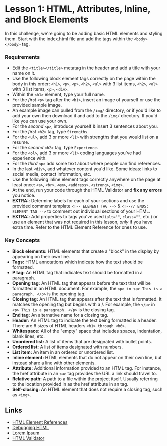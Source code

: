 # Lesson 1: HTML, Attributes, Inline, and Block Elements

In this challenge, we're going to be adding basic HTML elements and styling them. Start with the index.html file and add the tags within the `<body></body>` tag.

### Requirements

- Edit the `<title></title>` metatag in the header and add a title with your name on it.
- Use the following block element tags correctly on the page within the body in this order: `<h1>`, `<p>`, `<p>`, `<h2>`, `<ul>` with 3 list items, `<h2>`, `<ol>` with 3 list items, `<p>`, `<div>`. 
- Within the `<h1>` element, type your full name.
- For the _first_ `<p>` tag after the `<h1>`, insert an image of yourself or use the provided sample image.
- An example image can pulled from the `/img/` directory, or if you'd like to add your own then download it and add to the `/img/` directory. If you'd like you can use your own. 
- For the _second_ `<p>`, introduce yourself & insert 3 sentences about you.
- For the _first_ `<h2>` tag, type `Strengths`.
- For the `<ul>`, add 3 or more `<li>` with strengths that you would list on a resume.
- For the _second_ `<h2>` tag, type `Experience`.
- For the `<ol>`, add 3 or more `<li>` coding languages you've had experience with.
- For the _third_ `<p>` add some text about where people can find references.
- In the last `<div>`, add whatever content you'd like. Some ideas: links to social media, contact information, etc.
- Use the following inline element tags correctly anywhere on the page at least once: `<a>`, `<br>`, `<em>`, `<address>`, `<strong>`, `<img>`.
- At the end, run your code through the HTML Validator and **fix any errors** you notice.
- **EXTRA:**: Determine labels for each of your sections and use the provided comment template `<!-- ELEMENT TAG -->` & `<!--// ENDS: ELEMENT TAG -->` to comment out individual sections of your HTML.
- **EXTRA:**: Add properties to tags you've used (`alt=""`, `class=""`, etc.) or use an element that was not required in this lesson, _only_ if you have extra time. Refer to the HTML Element Reference for ones to use.

### Key Concepts

- **Block elements:** HTML elements that create a "block" in the display by appearing on their own line.
- **Tags:** HTML annotations which indicate how the text should be formatted.
- **P tag:** An HTML tag that indicates text should be formatted in a paragraph.
- **Opening tag:** An HTML tag that appears before the text that will be formatted in an HTML document. For example, the `<p> in <p> This is a paragraph. </p>` is the opening tag.
- **Closing tag:** An HTML tag that appears after the text that is formatted. It matches the opening tag but begins with a /. For example, the `</p>` in `<p> This is a paragraph. </p>` is the closing tag.
- **End tag:** An alternative name for a closing tag.
- **Header:** An HTML tag to indicate the text being formatted is a header. There are 6 sizes of HTML headers `<h1> through <h6>`.
- **Whitespace:** All of the "empty" space that includes spaces, indentation, blank lines, etc.
- **Unordered list:** A list of items that are designated with bullet points.
- **Ordered list:** A list of items designated with numbers.
- **List item:** An item in an ordered or unordered list.
- I**nline element:** HTML elements that do not appear on their own line, but instead share a line with other elements.
- **Attribute:** Additional information provided to an HTML tag. For instance, the href attribute in an `<a>` tag provides the URL a link should travel to.
- **Relative path:** A path to a file within the project itself. Usually referring to the location provided in as the href attribute in an <a> tag.
- **Self-closing:** An HTML element that does not require a closing tag, such as `<img>`.

## Links 

- [HTML Element References](https://developer.mozilla.org/en-US/docs/Web/HTML/Element)
- [Debugging HTML](https://developer.mozilla.org/en-US/docs/Learn/HTML/Introduction_to_HTML/Debugging_HTML)
- [Lorem Ipsum](https://loremipsum.io/)
- [HTML Validator](https://validator.w3.org/#validate_by_input)